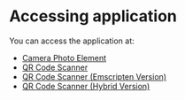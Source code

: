 # Accessing application
You can access the application at:
- [Camera Photo Element](examples/demo-camera-photo-element.html)
- [QR Code Scanner](examples/demo-pose-camera-element.html)
- [QR Code Scanner (Emscripten Version)](examples/demo-pose-camera-emscripten-element.html)
- [QR Code Scanner (Hybrid Version)](examples/demo-pose-camera-hybrid-element.html)
